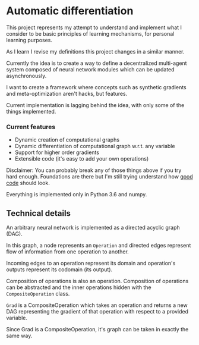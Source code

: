 # Automatic differentiation 

This project represents my attempt to understand and implement what I consider to be basic principles of learning mechanisms, for personal learning purposes.

As I learn I revise my definitions this project changes in a similar manner.

Currently the idea is to create a way to define a decentralized multi-agent system composed of neural network modules which can be updated asynchronously.

I want to create a framework where concepts such as synthetic gradients and meta-optimization aren't hacks, but features.

Current implementation is lagging behind the idea, with only some of the things implemented.

### Current features
* Dynamic creation of computational graphs
* Dynamic differentiation of computational graph w.r.t. any variable
* Support for higher order gradients
* Extensible code (it's easy to add your own operations)

Disclaimer: You can probably break any of those things above if you try hard enough. 
Foundations are there but I'm still trying understand how [good code](https://xkcd.com/844/) should look.

Everything is implemented only in Python 3.6 and numpy.

## Technical details

An arbitrary neural network is implemented as a directed acyclic graph (DAG).

In this graph, a node represents an `Operation` and directed edges represent flow of information from one operation to another.

Incoming edges to an operation represent its domain and operation's outputs represent its codomain (its output).

Composition of operations is also an operation.
Composition of operations can be abstracted and the inner operations hidden with the `CompositeOperation` class.

`Grad` is a CompositeOperation which takes an operation and returns a new DAG representing the gradient of that operation with respect to a provided variable.

Since Grad is a CompositeOperation, it's graph can be taken in exactly the same way.
